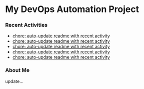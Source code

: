 # My DevOps Automation Project

### Recent Activities
<!-- activity:START -->
- [chore: auto-update readme with recent activity](https://github.com/kaigiii/mybowling-app/commit/0cb8b716549eb08f3afd15cd46d073e1b0773ed3)
- [chore: auto-update readme with recent activity](https://github.com/kaigiii/mybowling-app/commit/2852f94a1465cf425748c59526c311a6b5396c35)
- [chore: auto-update readme with recent activity](https://github.com/kaigiii/mybowling-app/commit/c704df0e53ad9e618787fb87f8a5be6a073e480a)
- [chore: auto-update readme with recent activity](https://github.com/kaigiii/mybowling-app/commit/6d7c89f4fb099a8e81d394c0b54f9076a103a53d)
- [chore: auto-update readme with recent activity](https://github.com/kaigiii/mybowling-app/commit/0e3529ccf6961c23b9bc3e81e9cea62238534611)
<!-- activity:END -->

### About Me
<!-- MYLINKS:START -->
<!-- MYLINKS:END -->

update...
